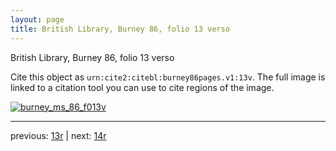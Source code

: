 ```yaml
---
layout: page
title: British Library, Burney 86, folio 13 verso
---
```


British Library, Burney 86, folio 13 verso

Cite this object as `urn:cite2:citebl:burney86pages.v1:13v`.  The full image is linked to a citation tool you can use to cite regions of the image.

[![burney_ms_86_f013v](http://www.homermultitext.org/iipsrv?IIIF=/project/homer/pyramidal/deepzoom/citebl/burney86imgs/v1/burney_ms_86_f013v.tif/full/800,/0/default.jpg)](http://www.homermultitext.org/ict2/?urn=urn:cite2:citebl:burney86imgs.v1:burney_ms_86_f013v) 

---

previous:  [13r](../13r/) | next: [14r](../14r/)
